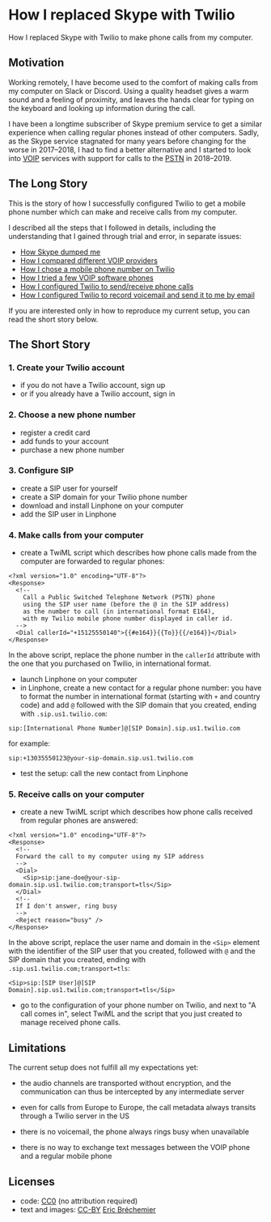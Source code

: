 # How I replaced Skype with Twilio

How I replaced Skype with Twilio to make phone calls from my computer.

## Motivation

Working remotely, I have become used to the comfort of making calls
from my computer on Slack or Discord. Using a quality headset gives
a warm sound and a feeling of proximity, and leaves the hands clear
for typing on the keyboard and looking up information during the call.

I have been a longtime subscriber of Skype premium service to get a
similar experience when calling regular phones instead of other computers.
Sadly, as the Skype service stagnated for many years before changing for
the worse in 2017–2018, I had to find a better alternative
and I started to look into [VOIP][] services with support
for calls to the [PSTN][] in 2018–2019.

[VOIP]: https://en.wikipedia.org/wiki/Voice_over_IP
[PSTN]: https://en.wikipedia.org/wiki/Public_switched_telephone_network

## The Long Story

This is the story of how I successfully configured Twilio to get a
mobile phone number which can make and receive calls from my computer.

I described all the steps that I followed in details,
including the understanding that I gained through trial and error,
in separate issues:

* [How Skype dumped me][#1]
* [How I compared different VOIP providers][#2]
* [How I chose a mobile phone number on Twilio][#3]
* [How I tried a few VOIP software phones][#4]
* [How I configured Twilio to send/receive phone calls][#5]
* [How I configured Twilio to record voicemail and send it to me by email][#6]  

[#1]: https://github.com/eric-brechemier/how-i-replaced-skype-with-twilio/issues/1
[#2]: https://github.com/eric-brechemier/how-i-replaced-skype-with-twilio/issues/2
[#3]: https://github.com/eric-brechemier/how-i-replaced-skype-with-twilio/issues/3
[#4]: https://github.com/eric-brechemier/how-i-replaced-skype-with-twilio/issues/4
[#5]: https://github.com/eric-brechemier/how-i-replaced-skype-with-twilio/issues/5
[#6]: https://github.com/eric-brechemier/how-i-replaced-skype-with-twilio/issues/6

If you are interested only in how to reproduce my current setup,
you can read the short story below.

## The Short Story

### 1. Create your Twilio account

* if you do not have a Twilio account, sign up
* or if you already have a Twilio account, sign in

### 2. Choose a new phone number

* register a credit card
* add funds to your account
* purchase a new phone number

### 3. Configure SIP

* create a SIP user for yourself
* create a SIP domain for your Twilio phone number
* download and install Linphone on your computer
* add the SIP user in Linphone

### 4. Make calls from your computer

* create a TwiML script which describes how phone calls
  made from the computer are forwarded to regular phones:

```
<?xml version="1.0" encoding="UTF-8"?>
<Response>
  <!--
    Call a Public Switched Telephone Network (PSTN) phone
    using the SIP user name (before the @ in the SIP address)
    as the number to call (in international format E164),
    with my Twilio mobile phone number displayed in caller id.
  -->
  <Dial callerId="+15125550140">{{#e164}}{{To}}{{/e164}}</Dial>
</Response>
```

In the above script, replace the phone number in the `callerId` attribute
with the one that you purchased on Twilio, in international format.

* launch Linphone on your computer
* in Linphone, create a new contact for a regular phone number:
  you have to format the number in international format
  (starting with `+` and country code) and
  add `@` followed with the SIP domain that you created,
  ending with `.sip.us1.twilio.com`:

```
sip:[International Phone Number]@[SIP Domain].sip.us1.twilio.com
```

for example:

```
sip:+13035550123@your-sip-domain.sip.us1.twilio.com
```

* test the setup: call the new contact from Linphone

### 5. Receive calls on your computer

* create a new TwiML script which describes how phone calls received
  from regular phones are answered:

```
<?xml version="1.0" encoding="UTF-8"?>
<Response>
  <!--
  Forward the call to my computer using my SIP address
  -->
  <Dial>
    <Sip>sip:jane-doe@your-sip-domain.sip.us1.twilio.com;transport=tls</Sip>
  </Dial>
  <!--
  If I don't answer, ring busy
  -->
  <Reject reason="busy" />
</Response>
```

In the above script, replace the user name and domain in the `<Sip>` element
with the identifier of the SIP user that you created, followed with `@` and
the SIP domain that you created, ending with `.sip.us1.twilio.com;transport=tls`:

```
<Sip>sip:[SIP User]@[SIP Domain].sip.us1.twilio.com;transport=tls</Sip>
```

* go to the configuration of your phone number on Twilio,
  and next to "A call comes in", select TwiML and the script
  that you just created to manage received phone calls.

## Limitations

The current setup does not fulfill all my expectations yet:

* the audio channels are transported without encryption, and the
  communication can thus be intercepted by any intermediate server

* even for calls from Europe to Europe, the call metadata always
  transits through a Twilio server in the US

* there is no voicemail, the phone always rings busy when unavailable

* there is no way to exchange text messages between the VOIP phone
  and a regular mobile phone

## Licenses

* code: [CC0][] (no attribution required)
* text and images: [CC-BY][] [Eric Bréchemier][EB]

[CC0]: https://creativecommons.org/publicdomain/zero/1.0/
[CC-BY]: https://creativecommons.org/licenses/by/4.0/
[EB]: https://github.com/eric-brechemier/how-i-replaced-skype-with-twilio
